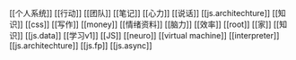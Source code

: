 [[个人系统]]
[[行动]]
[[团队]]
[[笔记]]
[[心力]]
[[说话]]
[[js.architechture]]
[[知识]]
[[css]]
[[写作]]
[[money]]
[[情绪资料]]
[[脑力]]
[[效率]]
[[root]]
[[家]]
[[知识]]
[[js.data]]
[[学习v1]]
[[JS]]
[[neuro]]
[[virtual machine]]
[[interpreter]]
[[js.architechture]]
[[js.fp]]
[[js.async]]
